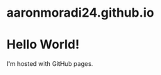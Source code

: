 # aaronmoradi24.github.io
<!DOCTYPE html>
<html>
<body>
<h1> Hello World! </h1>
<p> I'm hosted with GitHub pages. </p>
</body>
</html>